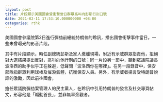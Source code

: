 ```yaml
---
layout: post
title: 片段顯示美國國會受衝擊當日群眾高叫向彭斯行刑口號
date: 2021-02-11 17:53:10.000000000 +08:00
categories: rthk
---
```


美國國會參議院第2日進行彈劾前總統特朗普的聆訊，播出國會衝擊事件當日，一些未曾曝光的影音片段。

其中有片段顯示，時任副總統彭斯及家人撤離現場，附近有示威群眾指責他，拒絕對大選結果提出反對，高叫向他行刑的口號；同一片段另一節中，聽到眾議院議長波洛西的助手似乎正在躲避，低聲問「波洛西你在哪裡」。在另一段錄音中，保安部隊指群眾利用球棒及催淚氣體，抗衡保安人員。另外，有示威者揚言受特朗普說話的激勵，因此前往國會。

擔任眾議院彈劾案管理人的民主黨人，在聆訊中引用特朗普的發言及社交專頁帖文，形容他是「煽動首長」，並非無辜旁觀者。
